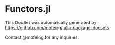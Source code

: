 # Functors.jl

This DocSet was automatically generated by https://github.com/mofeing/julia-package-docsets.

Contact @mofeing for any inquiries.
